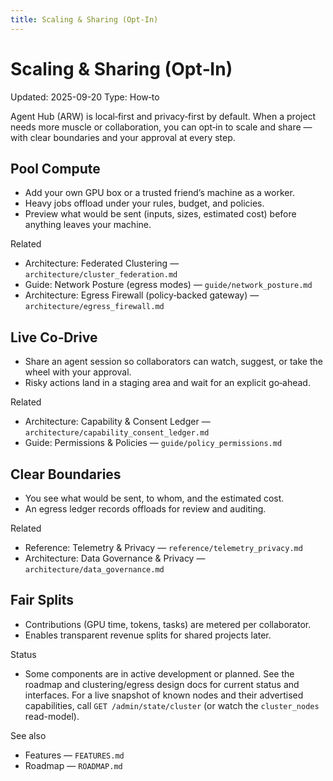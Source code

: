```yaml
---
title: Scaling & Sharing (Opt‑In)
---
```


# Scaling & Sharing (Opt‑In)

Updated: 2025-09-20
Type: How‑to

Agent Hub (ARW) is local‑first and privacy‑first by default. When a project needs more muscle or collaboration, you can opt‑in to scale and share — with clear boundaries and your approval at every step.

## Pool Compute
- Add your own GPU box or a trusted friend’s machine as a worker.
- Heavy jobs offload under your rules, budget, and policies.
- Preview what would be sent (inputs, sizes, estimated cost) before anything leaves your machine.

Related
- Architecture: Federated Clustering — `architecture/cluster_federation.md`
- Guide: Network Posture (egress modes) — `guide/network_posture.md`
- Architecture: Egress Firewall (policy‑backed gateway) — `architecture/egress_firewall.md`

## Live Co‑Drive
- Share an agent session so collaborators can watch, suggest, or take the wheel with your approval.
- Risky actions land in a staging area and wait for an explicit go‑ahead.

Related
- Architecture: Capability & Consent Ledger — `architecture/capability_consent_ledger.md`
- Guide: Permissions & Policies — `guide/policy_permissions.md`

## Clear Boundaries
- You see what would be sent, to whom, and the estimated cost.
- An egress ledger records offloads for review and auditing.

Related
- Reference: Telemetry & Privacy — `reference/telemetry_privacy.md`
- Architecture: Data Governance & Privacy — `architecture/data_governance.md`

## Fair Splits
- Contributions (GPU time, tokens, tasks) are metered per collaborator.
- Enables transparent revenue splits for shared projects later.

Status
- Some components are in active development or planned. See the roadmap and clustering/egress design docs for current status and interfaces. For a live snapshot of known nodes and their advertised capabilities, call `GET /admin/state/cluster` (or watch the `cluster_nodes` read-model).

See also
- Features — `FEATURES.md`
- Roadmap — `ROADMAP.md`
